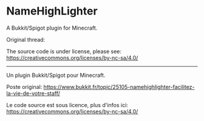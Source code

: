 # NameHighLighter
A Bukkit/Spigot plugin for Minecraft.

Original thread: 

The source code is under license, please see: https://creativecommons.org/licenses/by-nc-sa/4.0/

---

Un plugin Bukkit/Spigot pour Minecraft.

Poste original: https://www.bukkit.fr/topic/25105-namehighlighter-facilitez-la-vie-de-votre-staff/

Le code source est sous licence, plus d'infos ici: https://creativecommons.org/licenses/by-nc-sa/4.0/
